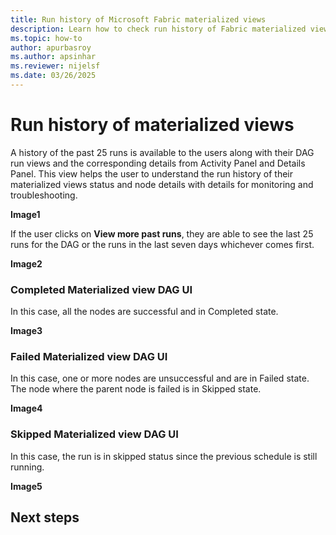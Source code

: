 ```yaml
---
title: Run history of Microsoft Fabric materialized views
description: Learn how to check run history of Fabric materialized views
ms.topic: how-to
author: apurbasroy
ms.author: apsinhar
ms.reviewer: nijelsf
ms.date: 03/26/2025
---
```


# Run history of materialized views

A history of the past 25 runs is available to the users along with their DAG run views and the corresponding 
details from Activity Panel and Details Panel. This view helps the user to understand the run history of their materialized
views status and node details with details for monitoring and troubleshooting.

**Image1**

If the user clicks on **View more past runs**, they are able to see the last 25 runs for the DAG or the runs in the last 
seven days whichever comes first.

**Image2**

### Completed Materialized view DAG UI

In this case, all the nodes are successful and in Completed state.

**Image3**

### Failed Materialized view DAG UI

In this case, one or more nodes are unsuccessful and are in Failed state. The node where the parent node is failed is in
Skipped state.

**Image4**

### Skipped Materialized view DAG UI

In this case, the run is in skipped status since the previous schedule is still running.

**Image5**


## Next steps
